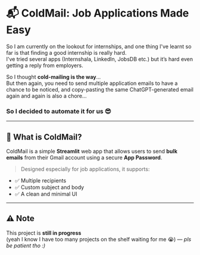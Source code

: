 # 📬 ColdMail: Job Applications Made Easy

So I am currently on the lookout for internships, and one thing I've learnt so far is that finding a good internship is really hard.  
I've tried several apps (Internshala, LinkedIn, JobsDB etc.) but it’s hard even getting a reply from employers.

So I thought **cold-mailing is the way**...  
But then again, you need to send multiple application emails to have a chance to be noticed, and copy-pasting the same ChatGPT-generated email again and again is also a chore...

### So I decided to automate it for us 😎

---

## 🚀 What is ColdMail?

ColdMail is a simple **Streamlit** web app that allows users to send **bulk emails** from their Gmail account using a secure **App Password**.

> Designed especially for job applications, it supports:
- ✅ Multiple recipients
- ✅ Custom subject and body
- ✅ A clean and minimal UI

---

## ⚠️ Note

This project is **still in progress**  
(yeah I know I have too many projects on the shelf waiting for me 😭) — *pls be patient tho :)*
